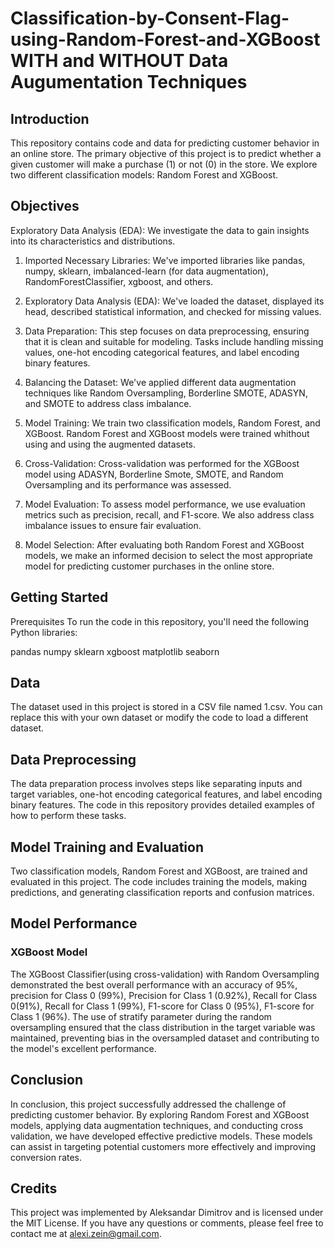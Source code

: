 # Classification-by-Consent-Flag-using-Random-Forest-and-XGBoost WITH and WITHOUT Data Augumentation Techniques

## Introduction
This repository contains code and data for predicting customer behavior in an online store. The primary objective of this project is to predict whether a given customer will make a purchase (1) or not (0) in the store. We explore two different classification models: Random Forest and XGBoost.
 
## Objectives
Exploratory Data Analysis (EDA): We investigate the data to gain insights into its characteristics and distributions.

1. Imported Necessary Libraries: We've imported libraries like pandas, numpy, sklearn, imbalanced-learn (for data augmentation), RandomForestClassifier, xgboost, and others.

2. Exploratory Data Analysis (EDA): We've loaded the dataset, displayed its head, described statistical information, and checked for missing values.
   
3. Data Preparation: This step focuses on data preprocessing, ensuring that it is clean and suitable for modeling. Tasks include handling missing values, one-hot encoding categorical features, and label encoding binary features.

4. Balancing the Dataset: We've applied different data augmentation techniques like Random Oversampling, Borderline SMOTE, ADASYN, and SMOTE to address class imbalance.

5. Model Training: We train two classification models, Random Forest, and XGBoost. Random Forest and XGBoost models were trained whithout using and using the augmented datasets.

6. Cross-Validation: Cross-validation was performed for the XGBoost model using ADASYN, Borderline Smote, SMOTE, and Random Oversampling and its performance was assessed.

7. Model Evaluation: To assess model performance, we use evaluation metrics such as precision, recall, and F1-score. We also address class imbalance issues to ensure fair evaluation.

5. Model Selection: After evaluating both Random Forest and XGBoost models, we make an informed decision to select the most appropriate model for predicting customer purchases in the online store.

## Getting Started
Prerequisites
To run the code in this repository, you'll need the following Python libraries:

pandas
numpy
sklearn
xgboost
matplotlib
seaborn

## Data
The dataset used in this project is stored in a CSV file named 1.csv. You can replace this with your own dataset or modify the code to load a different dataset.

## Data Preprocessing
The data preparation process involves steps like separating inputs and target variables, one-hot encoding categorical features, and label encoding binary features. The code in this repository provides detailed examples of how to perform these tasks.

## Model Training and Evaluation
Two classification models, Random Forest and XGBoost, are trained and evaluated in this project. The code includes training the models, making predictions, and generating classification reports and confusion matrices.

## Model Performance

### XGBoost Model
The XGBoost Classifier(using cross-validation) with Random Oversampling demonstrated the best overall performance with an accuracy of 95%, precision for Class 0 (99%), Precision for Class 1 (0.92%), 
Recall for Class 0(91%), Recall for Class 1 (99%), F1-score for Class 0 (95%), F1-score for Class 1 (96%). 
The use of stratify parameter during the random oversampling ensured that the class distribution in the target variable was maintained, preventing bias in the oversampled dataset and contributing to the model's excellent performance.

## Conclusion 
In conclusion, this project successfully addressed the challenge of predicting customer behavior. By exploring Random Forest and XGBoost models, applying data augmentation techniques, and conducting cross validation, we have developed effective predictive models. These models can assist in targeting potential customers more effectively and improving conversion rates. 

## Credits
This project was implemented by Aleksandar Dimitrov and is licensed under the MIT License. If you have any questions or comments, please feel free to contact me at alexi.zein@gmail.com.

